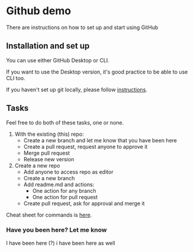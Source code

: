# Github demo

There are instructions on how to set up and start using GitHub

## Installation and set up

You can use either GitHub Desktop or CLI.

If you want to use the Desktop version, it's good practice to be able to use CLI too.

If you haven't set up git locally, please follow [instructions](https://docs.github.com/en/get-started/quickstart/set-up-git#setting-up-git).


## Tasks

Feel free to do both of these tasks, one or none.

1. With the existing (this) repo:
   - Create a new branch and let me know that you have been here 
   - Create a pull request, request anyone to approve it 
   - Merge pull request 
   - Release new version
2. Create a new repo
   - Add anyone to access repo as editor
   - Create a new branch
   - Add readme.md and actions:
     - One action for any branch 
     - One action for pull request
   - Create pull request, ask for approval and merge it


Cheat sheet for commands is [here](https://education.github.com/git-cheat-sheet-education.pdf).

### Have you been here? Let me know 
I have been here (?)
i have been here as well

